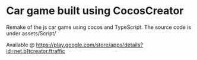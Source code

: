 # Car game built using CocosCreator
Remake of the js car game using cocos and TypeScript. The source code is under assets/Script/

Available @ https://play.google.com/store/apps/details?id=net.b1tcreator.ftraffic
